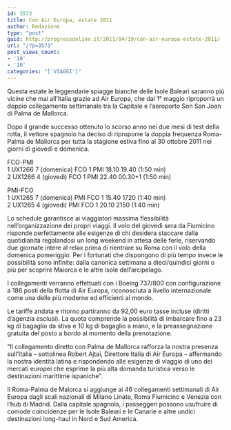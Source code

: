 ```yaml
---
id: 3573
title: Con Air Europa, estate 2011
author: Redazione
type: "post"
guid: http://progressonline.it/2011/04/19/con-air-europa-estate-2011/
url: "/?p=3573"
post_views_count:
- '10'
- '10'
categories: "['VIAGGI']"
---
```


Questa estate le leggendarie spiagge bianche delle Isole Baleari saranno più vicine che mai all’Italia grazie ad Air Europa, che dal 1° maggio riproporrà un doppio collegamento settimanale tra la Capitale e l’aeroporto Son San Joan di Palma de Mallorca.

Dopo il grande successo ottenuto lo scorso anno nei due mesi di test della rotta, il vettore spagnolo ha deciso di riproporre la doppia frequenza Roma-Palma de Mallorca per tutta la stagione estiva fino al 30 ottobre 2011 nei giorni di giovedì e domenica.

FCO-PMI  
1 UX1266 7 (domenica) FCO 1 PMI 18.10 19.40 (1:50 min)   
2 UX1266 4 (giovedì) FCO 1 PMI 22.40 00.30+1 (1:50 min)   
   
PMI-FCO   
1 UX1265 7 (domenica) PMI FCO 1 15.40 1720 (1:40 min)   
2 UX1265 4 (giovedì) PMI FCO 1 20.10 2150 (1:40 min)

Lo schedule garantisce ai viaggiatori massima flessibilità nell’organizzazione dei propri viaggi. Il volo del giovedì sera da Fiumicino risponde perfettamente alle esigenze di chi desidera staccare dalla quotidianità regalandosi un long weekend in attesa delle ferie, riservando due giornate intere al relax prima di rientrare su Roma con il volo della domenica pomeriggio. Per i fortunati che dispongono di più tempo invece le possibilità sono infinite: dalla canonica settimana a dieci/quindici giorni o più per scoprire Maiorca e le altre isole dell’arcipelago.

I collegamenti verranno effettuati con i Boeing 737/800 con configurazione a 186 posti della flotta di Air Europa, riconosciuta a livello internazionale come una delle più moderne ed efficienti al mondo.

Le tariffe andata e ritorno partiranno da 92,00 euro tasse incluse (diritti d’agenzia esclusi). La quota comprende la possibilità di imbarcare fino a 23 kg di bagaglio da stiva e 10 kg di bagaglio a mano, e la preassegnazione gratuita del posto a bordo al momento della prenotazione.

“Il collegamento diretto con Palma de Mallorca rafforza la nostra presenza sull’Italia – sottolinea Robert Ajtai, Direttore Italia di Air Europa – affermando la nostra identità latina e rispondendo alle esigenze di viaggio di uno dei mercati europei che esprime la più alta domanda turistica verso le destinazioni marittime ispaniche”.

Il Roma-Palma de Malorca si aggiunge ai 46 collegamenti settimanali di Air Europa dagli scali nazionali di Milano Linate, Roma Fiumicino e Venezia con l’hub di Madrid. Dalla capitale spagnola, i passeggeri possono usufruire di comode coincidenze per le Isole Baleari e le Canarie e altre undici destinazioni long-haul in Nord e Sud America.
